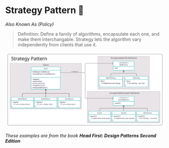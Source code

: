 # Strategy Pattern 🦆

*Also Known As (Policy)*

> Definition: Define a family of algorithms, encapsulate each one, and make them interchangable. Strategy lets the algorithm vary independently from clients that use it.



<img src="Strategy Pattern.png" title="Class Diagram Image">

_These examples are from the book **Head First: Design Patterns Second Edition**_
